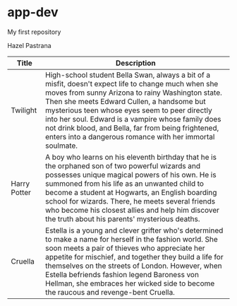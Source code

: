 # app-dev
My first repository

Hazel Pastrana

| Title | Description |
| ----------- | ----------- |
| Twilight | High-school student Bella Swan, always a bit of a misfit, doesn't expect life to change much when she moves from sunny Arizona to rainy Washington state. Then she meets Edward Cullen, a handsome but mysterious teen whose eyes seem to peer directly into her soul. Edward is a vampire whose family does not drink blood, and Bella, far from being frightened, enters into a dangerous romance with her immortal soulmate.|
| Harry Potter | A boy who learns on his eleventh birthday that he is the orphaned son of two powerful wizards and possesses unique magical powers of his own. He is summoned from his life as an unwanted child to become a student at Hogwarts, an English boarding school for wizards. There, he meets several friends who become his closest allies and help him discover the truth about his parents' mysterious deaths. |
| Cruella | Estella is a young and clever grifter who's determined to make a name for herself in the fashion world. She soon meets a pair of thieves who appreciate her appetite for mischief, and together they build a life for themselves on the streets of London. However, when Estella befriends fashion legend Baroness von Hellman, she embraces her wicked side to become the raucous and revenge-bent Cruella. |

